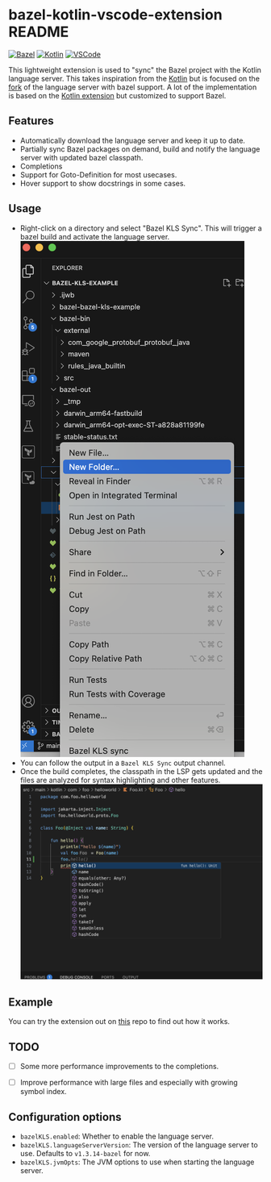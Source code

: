 # bazel-kotlin-vscode-extension README
[![Bazel][bazel-img]][bazel-url] [![Kotlin][kotlin-img]][kotlin-url] [![VSCode][vscode-img]][vscode-url]

[bazel-img]: https://img.shields.io/badge/build%20with-Bazel-43A047.svg
[bazel-url]: https://bazel.build
[kotlin-img]: https://img.shields.io/badge/kotlin-%237F52FF.svg?style=flat&logo=kotlin&logoColor=white
[kotlin-url]: https://kotlinlang.org
[vscode-img]: https://img.shields.io/badge/VSCode-0078D4?style=flat&logo=visual%20studio%20code&logoColor=white
[vscode-url]: https://code.visualstudio.com

This lightweight extension is used to "sync" the Bazel project with the Kotlin language server. This takes inspiration from the [Kotlin](https://github.com/fwcd/vscode-kotlin) but is focused on the [fork](https://github.com/smocherla-brex/kotlin-language-server-bazel-support) of the language server with bazel support. A lot of the implementation is based on the [Kotlin extension](https://github.com/fwcd/vscode-kotlin) but customized to support Bazel.

## Features

- Automatically download the language server and keep it up to date.
- Partially sync Bazel packages on demand, build and notify the language server with updated bazel classpath.
- Completions
- Support for Goto-Definition for most usecases.
- Hover support to show docstrings in some cases.

## Usage

- Right-click on a directory and select "Bazel KLS Sync". This will trigger a bazel build and activate the language server.
![Bazel Sync](resources/usage.png)
- You can follow the output in a `Bazel KLS Sync` output channel.
- Once the build completes, the classpath in the LSP gets updated and the files are analyzed for syntax highlighting and other features.
![Completions](resources/completions.png)

## Example
You can try the extension out on [this](https://github.com/smocherla-brex/bazel-kls-example) repo to find out how it works.

## TODO

- [ ] Some more performance improvements to the completions.
- [ ] Improve performance with large files and especially with growing symbol index.


## Configuration options

- `bazelKLS.enabled`: Whether to enable the language server.
- `bazelKLS.languageServerVersion`: The version of the language server to use. Defaults to `v1.3.14-bazel` for now.
- `bazelKLS.jvmOpts`: The JVM options to use when starting the language server.
